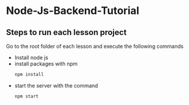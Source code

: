 # Node-Js-Backend-Tutorial

## Steps to run each lesson project
Go to the root folder of each lesson and execute the following commands 
- Install node js 
- install packages with npm
  ```bash
  npm install
  ```
- start the server with the command
  ```
  npm start 
  ```
